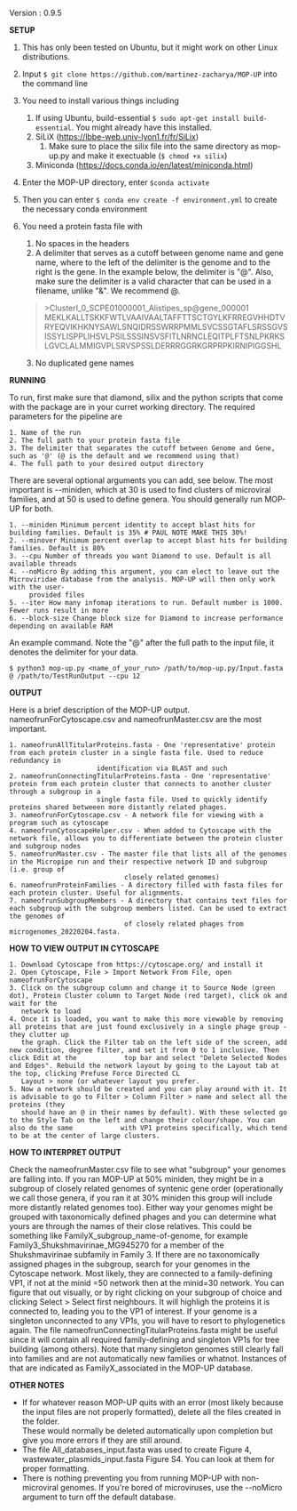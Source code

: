Version : 0.9.5


**SETUP**

1. This has only been tested on Ubuntu, but it might work on other Linux distributions.

2. Input ```$ git clone https://github.com/martinez-zacharya/MOP-UP``` into the command line

3. You need to install various things including

  	1. If using Ubuntu, build-essential ```$ sudo apt-get install build-essential```. You might already have this installed.
  	2. SiLiX (https://lbbe-web.univ-lyon1.fr/fr/SiLix)
		1. Make sure to place the silix file into the same directory as mop-up.py and make it exectuable (```$ chmod +x silix```)
	3. Miniconda (https://docs.conda.io/en/latest/miniconda.html)
4. Enter the MOP-UP directory, enter ```$conda activate```
5. Then you can enter ```$ conda env create -f environment.yml``` to create the necessary conda environment


6. You need a protein fasta file with 
	1. No spaces in the headers
	2. A delimiter that serves as a cutoff between genome name and gene name, where to the left of the delimiter is the genome and to the right is the gene. In the example below, the delimiter is "@". Also, make sure the delimiter is a valid character that can be used in a filename, unlike "&". We recommend @.

	> \>ClusterI_0_SCPE01000001_Alistipes_sp@gene_000001
	> MEKLKALLTSKKFWTLVAAIVAALTAFFTTSCTGYLKFRREGVHHDTVRYEQVIKHKNYSAWLSNQIDRSSWRRPMMLSVCSSGTAFLSRSSGVSISSYLISPPLIHSVLPSILSSSINSVSFITLNRNCLEQITPLFTSNLPKRKSLGVCLALMMIGVPLSRVSPSSLDERRRGGRKGRPRPKIRNIPIGGSHL
	
	3. No duplicated gene names



**RUNNING**

To run, first make sure that diamond, silix and the python scripts that come with the package are in your curret working directory. The required parameters for the pipeline are

	1. Name of the run
	2. The full path to your protein fasta file
	3. The delimiter that separates the cutoff between Genome and Gene, such as '@' (@ is the default and we recommend using that)
	4. The full path to your desired output directory
	
There are several optional arguments you can add, see below. The most important is --miniden, which at 30 is used to find clusters of microviral families, and at 50 is used to define genera. You should generally run MOP-UP for both. 

	1. --miniden Minimum percent identity to accept blast hits for building families. Default is 35% # PAUL NOTE MAKE THIS 30%!
	2. --minover Minimum percent overlap to accept blast hits for building families. Default is 80%
	3. --cpu Number of threads you want Diamond to use. Default is all available threads
	4. --noMicro By adding this argument, you can elect to leave out the Microviridae database from the analysis. MOP-UP will then only work with the user- 
	     provided files
	5. --iter How many infomap iterations to run. Default number is 1000. Fewer runs result in more 
	6. --block-size Change block size for Diamond to increase performance depending on available RAM

An example command. Note the "@" after the full path to the input file, it denotes the delimiter for your data. 

```$ python3 mop-up.py <name_of_your_run> /path/to/mop-up.py/Input.fasta @ /path/to/TestRunOutput --cpu 12```

**OUTPUT**

Here is a brief description of the MOP-UP output. nameofrunForCytoscape.csv and nameofrunMaster.csv are the most important.

	1. nameofrunAllTitularProteins.fasta - One 'representative' protein from each protein cluster in a single fasta file. Used to reduce redundancy in  
					      identification via BLAST and such
	2. nameofrunConnectingTitularProteins.fasta - One 'representative' protein from each protein cluster that connects to another cluster through a subgroup in a 
	  				      single fasta file. Used to quickly identify proteins shared betweeen more distantly related phages.
	3. nameofrunForCytoscape.csv - A network file for viewing with a program such as cytoscape
	4. nameofrunCytoscapeHelper.csv - When added to Cytoscape with the network file, allows you to differentiate between the protein cluster and subgroup nodes
	5. nameofrunMaster.csv - The master file that lists all of the genomes in the Micropipe run and their respective network ID and subgroup (i.e. group of   
	                             closely related genomes)
	6. nameofrunProteinFamilies - A directory filled with fasta files for each protein cluster. Useful for alignments.
	7. nameofrunSubgroupMembers - A directory that contains text files for each subgroup with the subgroup members listed. Can be used to extract the genomes of  
	                             of closely related phages from microgenomes_20220204.fasta. 

**HOW TO VIEW OUTPUT IN CYTOSCAPE**

	1. Download Cytoscape from https://cytoscape.org/ and install it
	2. Open Cytoscape, File > Import Network From File, open nameofrunForCytoscape
	3. Click on the subgroup column and change it to Source Node (green dot), Protein Cluster column to Target Node (red target), click ok and wait for the 
	   network to load
	4. Once it is loaded, you want to make this more viewable by removing all proteins that are just found exclusively in a single phage group - they clutter up 
	   the graph. Click the Filter tab on the left side of the screen, add new condition, degree filter, and set it from 0 to 1 inclusive. Then click Edit at the            top bar and select "Delete Selected Nodes and Edges". Rebuild the network layout by going to the Layout tab at the top, clicking Prefuse Force Directed CL 
	   Layout > none (or whatever layout you prefer.
	5. Now a network should be created and you can play around with it. It is advisable to go to Filter > Column Filter > name and select all the proteins (they  
	   should have an @ in their names by default). With these selected go to the Style Tab on the left and change their colour/shape. You can also do the same 	       with VP1 proteins specifically, which tend to be at the center of large clusters. 

**HOW TO INTERPRET OUTPUT**

Check the nameofrunMaster.csv file to see what "subgroup" your genomes are falling into. If you ran MOP-UP at 50% miniden, they might be in a subgroup of 	        closely related genomes of syntenic gene order (operationally we call those genera, if you ran it at 30% miniden this group will include more distantly 	   related genomes too). Either way your genomes might be grouped with taxonomically defined phages and you can determine what yours are through the names of their close relatives. This could be something like FamilyX_subgroup_name-of-genome, for example Family3_Shukshmavirinae_MG945270 for a member of the Shukshmavirinae subfamily in Family 3. If there are no taxonomically assigned phages in the subgroup, search for your genomes in the Cytoscape network. Most likely, they are connected to a family-defining VP1, if not at the minid =50 network then at the minid=30 network. You can figure that out visually, or by right clicking on your subgroup of choice and clicking Select > Select first neighbours. It will highligh the proteins it is connected to, leading you to the VP1 of interest. If your genome is a singleton unconnected to any VP1s, you will have to resort to phylogenetics again. The file nameofrunConnectingTitularProteins.fasta might be useful since it will contain all required family-defining and singleton VP1s for tree building (among others). Note that many singleton genomes still clearly fall into families and are not automatically new families or whatnot. Instances of that are indicated as FamilyX_associated in the MOP-UP database. 
	   
**OTHER NOTES**
- If for whatever reason MOP-UP quits with an error (most likely because the input files are not properly formatted), delete all the files created in the folder.    
  These would normally be deleted automatically upon completion but give you more errors if they are still around.
- The file  All_databases_input.fasta was used to create Figure 4,  wastewater_plasmids_input.fasta Figure S4. You can look at them for proper formatting.
- There is nothing preventing you from running MOP-UP with non-microviral genomes. If you're bored of microviruses, use the --noMicro argument to turn off the 
  default database. 
